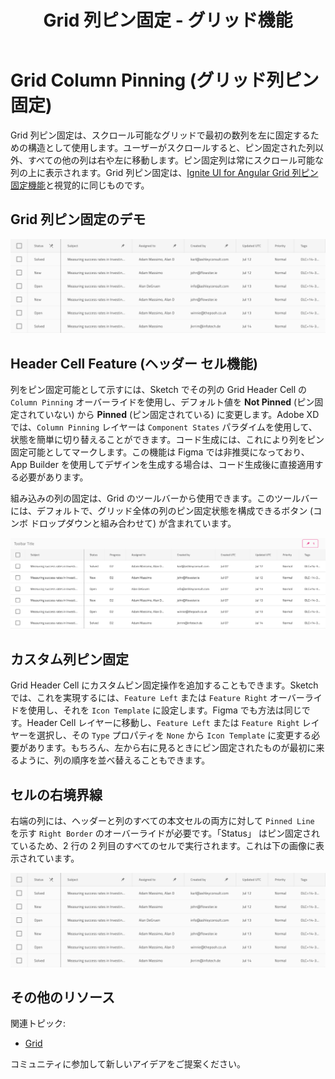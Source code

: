 ﻿---
title: Grid 列ピン固定 - グリッド機能
_description: Grid 列ピン固定は、スクロール可能なグリッドで選択された列をピン固定するための構造です。 
_keywords: デザイン システム, デザイン システム UX, UI キット, Figma, Figma to Angular, Figma からコードをエクスポート, Figma to HTML, Figma UI キット, Sketch, Ignite UI for Angular, Sketch to Angular, Angular, Angular デザイン システム, Sketch からコードをエクスポート, Angular 用のデザイン キット, Sketch HTML, Sketch to HTML, Sketch UI キット, Adobe XD, Adobe XD to Angular, Adobe XD からコードをエクスポート, Adobe XD to HTML, Adobe XD UI キット
_language: ja
---

# Grid Column Pinning (グリッド列ピン固定)

Grid 列ピン固定は、スクロール可能なグリッドで最初の数列を左に固定するための構造として使用します。ユーザーがスクロールすると、ピン固定された列以外、すべての他の列は右や左に移動します。ピン固定列は常にスクロール可能な列の上に表示されます。Grid 列ピン固定は、[Ignite UI for Angular Grid 列ピン固定機能](https://jp.infragistics.com/products/ignite-ui-angular/angular/components/grid_column_pinning.html)と視覚的に同じものです。

## Grid 列ピン固定のデモ

<img class="responsive-img" src="../images/grid_column_pinning_demo.png" srcset="../images/grid_column_pinning_demo@2x.png 2x" />

## Header Cell Feature (ヘッダー セル機能)

列をピン固定可能として示すには、Sketch でその列の Grid Header Cell の `Column Pinning` オーバーライドを使用し、デフォルト値を **Not Pinned** (ピン固定されていない) から **Pinned** (ピン固定されている) に変更します。Adobe XD では、`Column Pinning` レイヤーは `Component States` パラダイムを使用して、状態を簡単に切り替えることができます。コード生成には、これにより列をピン固定可能としてマークします。この機能は Figma では非推奨になっており、App Builder を使用してデザインを生成する場合は、コード生成後に直接適用する必要があります。

組み込みの列の固定は、Grid のツールバーから使用できます。このツールバーには、デフォルトで、グリッド全体の列のピン固定状態を構成できるボタン (コンボ ドロップダウンと組み合わせて) が含まれています。

<img class="responsive-img" src="../images/grid_column_pinning_built_in.png" srcset="../images/grid_column_pinning_built_in@2x.png 2x" />

## カスタム列ピン固定

Grid Header Cell にカスタムピン固定操作を追加することもできます。Sketch では、これを実現するには、`Feature Left` または `Feature Right` オーバーライドを使用し、それを `Icon Template` に設定します。Figma でも方法は同じです。Header Cell レイヤーに移動し、`Feature Left` または `Feature Right` レイヤーを選択し、その `Type` プロパティを `None` から `Icon Template` に変更する必要があります。もちろん、左から右に見るときにピン固定されたものが最初に来るように、列の順序を並べ替えることもできます。

## セルの右境界線

右端の列には、ヘッダーと列のすべての本文セルの両方に対して `Pinned Line` を示す `Right Border` のオーバーライドが必要です。「Status」 はピン固定されているため、2 行の 2 列目のすべてのセルで実行されます。これは下の画像に表示されています。

<img class="responsive-img" src="../images/grid_column_pinning_demo.png" srcset="../images/grid_column_pinning_demo@2x.png 2x" />

## その他のリソース

関連トピック:

- [Grid](grid.md)
  <div class="divider--half"></div>

コミュニティに参加して新しいアイデアをご提案ください。
